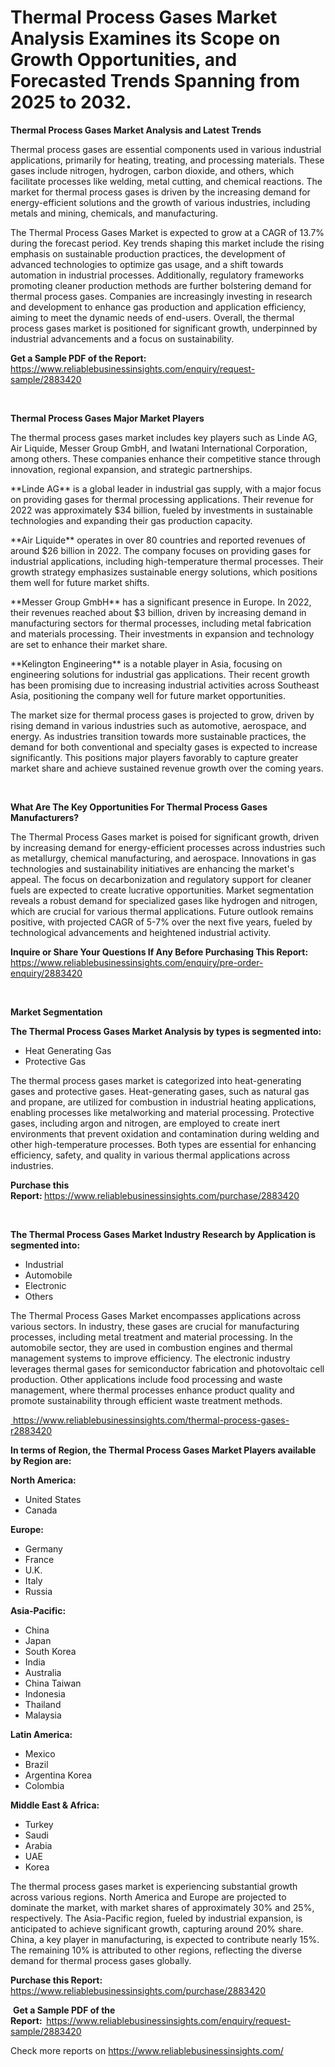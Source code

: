 <p><h1>Thermal Process Gases Market Analysis Examines its Scope on Growth Opportunities, and Forecasted Trends Spanning from 2025 to 2032.</h1></p><p><strong>Thermal Process Gases Market Analysis and Latest Trends</strong></p>
<p><p>Thermal process gases are essential components used in various industrial applications, primarily for heating, treating, and processing materials. These gases include nitrogen, hydrogen, carbon dioxide, and others, which facilitate processes like welding, metal cutting, and chemical reactions. The market for thermal process gases is driven by the increasing demand for energy-efficient solutions and the growth of various industries, including metals and mining, chemicals, and manufacturing.</p><p>The Thermal Process Gases Market is expected to grow at a CAGR of 13.7% during the forecast period. Key trends shaping this market include the rising emphasis on sustainable production practices, the development of advanced technologies to optimize gas usage, and a shift towards automation in industrial processes. Additionally, regulatory frameworks promoting cleaner production methods are further bolstering demand for thermal process gases. Companies are increasingly investing in research and development to enhance gas production and application efficiency, aiming to meet the dynamic needs of end-users. Overall, the thermal process gases market is positioned for significant growth, underpinned by industrial advancements and a focus on sustainability.</p></p>
<p><strong>Get a Sample PDF of the Report:&nbsp;</strong> <a href="https://www.reliablebusinessinsights.com/enquiry/request-sample/2883420?utm_campaign=2789&utm_medium=2&utm_source=Github&utm_content=ia&utm_term=13032025&utm_id=thermal-process-gases">https://www.reliablebusinessinsights.com/enquiry/request-sample/2883420</a></p>
<p>&nbsp;</p>
<p><strong>Thermal Process Gases Major Market Players</strong></p>
<p><p>The thermal process gases market includes key players such as Linde AG, Air Liquide, Messer Group GmbH, and Iwatani International Corporation, among others. These companies enhance their competitive stance through innovation, regional expansion, and strategic partnerships.</p><p>**Linde AG** is a global leader in industrial gas supply, with a major focus on providing gases for thermal processing applications. Their revenue for 2022 was approximately $34 billion, fueled by investments in sustainable technologies and expanding their gas production capacity.</p><p>**Air Liquide** operates in over 80 countries and reported revenues of around $26 billion in 2022. The company focuses on providing gases for industrial applications, including high-temperature thermal processes. Their growth strategy emphasizes sustainable energy solutions, which positions them well for future market shifts.</p><p>**Messer Group GmbH** has a significant presence in Europe. In 2022, their revenues reached about $3 billion, driven by increasing demand in manufacturing sectors for thermal processes, including metal fabrication and materials processing. Their investments in expansion and technology are set to enhance their market share.</p><p>**Kelington Engineering** is a notable player in Asia, focusing on engineering solutions for industrial gas applications. Their recent growth has been promising due to increasing industrial activities across Southeast Asia, positioning the company well for future market opportunities.</p><p>The market size for thermal process gases is projected to grow, driven by rising demand in various industries such as automotive, aerospace, and energy. As industries transition towards more sustainable practices, the demand for both conventional and specialty gases is expected to increase significantly. This positions major players favorably to capture greater market share and achieve sustained revenue growth over the coming years.</p></p>
<p>&nbsp;</p>
<p><strong>What Are The Key Opportunities For Thermal Process Gases Manufacturers?</strong></p>
<p><p>The Thermal Process Gases market is poised for significant growth, driven by increasing demand for energy-efficient processes across industries such as metallurgy, chemical manufacturing, and aerospace. Innovations in gas technologies and sustainability initiatives are enhancing the market's appeal. The focus on decarbonization and regulatory support for cleaner fuels are expected to create lucrative opportunities. Market segmentation reveals a robust demand for specialized gases like hydrogen and nitrogen, which are crucial for various thermal applications. Future outlook remains positive, with projected CAGR of 5-7% over the next five years, fueled by technological advancements and heightened industrial activity.</p></p>
<p><strong>Inquire or Share Your Questions If Any Before Purchasing This Report:</strong> <a href="https://www.reliablebusinessinsights.com/enquiry/pre-order-enquiry/2883420?utm_campaign=2789&utm_medium=2&utm_source=Github&utm_content=ia&utm_term=13032025&utm_id=thermal-process-gases">https://www.reliablebusinessinsights.com/enquiry/pre-order-enquiry/2883420</a></p>
<p>&nbsp;</p>
<p><strong>Market Segmentation</strong></p>
<p><strong>The Thermal Process Gases Market Analysis by types is segmented into:</strong></p>
<p><ul><li>Heat Generating Gas</li><li>Protective Gas</li></ul></p>
<p><p>The thermal process gases market is categorized into heat-generating gases and protective gases. Heat-generating gases, such as natural gas and propane, are utilized for combustion in industrial heating applications, enabling processes like metalworking and material processing. Protective gases, including argon and nitrogen, are employed to create inert environments that prevent oxidation and contamination during welding and other high-temperature processes. Both types are essential for enhancing efficiency, safety, and quality in various thermal applications across industries.</p></p>
<p><strong>Purchase this Report:&nbsp;</strong><a href="https://www.reliablebusinessinsights.com/purchase/2883420?utm_campaign=2789&utm_medium=2&utm_source=Github&utm_content=ia&utm_term=13032025&utm_id=thermal-process-gases">https://www.reliablebusinessinsights.com/purchase/2883420</a></p>
<p>&nbsp;</p>
<p><strong>The Thermal Process Gases Market Industry Research by Application is segmented into:</strong></p>
<p><ul><li>Industrial</li><li>Automobile</li><li>Electronic</li><li>Others</li></ul></p>
<p><p>The Thermal Process Gases Market encompasses applications across various sectors. In industry, these gases are crucial for manufacturing processes, including metal treatment and material processing. In the automobile sector, they are used in combustion engines and thermal management systems to improve efficiency. The electronic industry leverages thermal gases for semiconductor fabrication and photovoltaic cell production. Other applications include food processing and waste management, where thermal processes enhance product quality and promote sustainability through efficient waste treatment methods.</p></p>
<p><a href="https://www.reliablebusinessinsights.com/thermal-process-gases-r2883420?utm_campaign=2789&utm_medium=2&utm_source=Github&utm_content=ia&utm_term=13032025&utm_id=thermal-process-gases">&nbsp;https://www.reliablebusinessinsights.com/thermal-process-gases-r2883420</a></p>
<p><strong>In terms of Region, the Thermal Process Gases Market Players available by Region are:</strong></p>
<p>
    <p> <strong> North America: </strong>
        <ul>
            <li>United States</li>
            <li>Canada</li>
        </ul>
        </p> 
    <p> <strong> Europe: </strong>
        <ul>
            <li>Germany</li>
            <li>France</li>
            <li>U.K.</li>
            <li>Italy</li>
            <li>Russia</li>
        </ul>
        </p> 
    <p> <strong> Asia-Pacific: </strong>
        <ul>
            <li>China</li>
            <li>Japan</li>
            <li>South Korea</li>
            <li>India</li>
            <li>Australia</li>
            <li>China Taiwan</li>
            <li>Indonesia</li>
            <li>Thailand</li>
            <li>Malaysia</li>
        </ul>
        </p> 
    <p> <strong> Latin America: </strong>
        <ul>
            <li>Mexico</li>
            <li>Brazil</li>
            <li>Argentina Korea</li>
            <li>Colombia</li>
        </ul>
        </p> 
    <p> <strong> Middle East & Africa: </strong>
        <ul>
            <li>Turkey</li>
            <li>Saudi</li>
            <li>Arabia</li>
            <li>UAE</li>
            <li>Korea</li>
        </ul>
    </p>
    </p>
<p><p>The thermal process gases market is experiencing substantial growth across various regions. North America and Europe are projected to dominate the market, with market shares of approximately 30% and 25%, respectively. The Asia-Pacific region, fueled by industrial expansion, is anticipated to achieve significant growth, capturing around 20% share. China, a key player in manufacturing, is expected to contribute nearly 15%. The remaining 10% is attributed to other regions, reflecting the diverse demand for thermal process gases globally.</p></p>
<p><strong>Purchase this Report: </strong><a href="https://www.reliablebusinessinsights.com/purchase/2883420?utm_campaign=2789&utm_medium=2&utm_source=Github&utm_content=ia&utm_term=13032025&utm_id=thermal-process-gases">https://www.reliablebusinessinsights.com/purchase/2883420</a></p>
<p>&nbsp;<strong>Get a Sample PDF of the Report:&nbsp;&nbsp;</strong><a href="https://www.reliablebusinessinsights.com/enquiry/request-sample/2883420?utm_campaign=2789&utm_medium=2&utm_source=Github&utm_content=ia&utm_term=13032025&utm_id=thermal-process-gases">https://www.reliablebusinessinsights.com/enquiry/request-sample/2883420</a></p>
<p><strong></strong></p>
<p>Check more reports on <a href="https://www.reliablebusinessinsights.com/?utm_campaign=2789&utm_medium=2&utm_source=Github&utm_content=ia&utm_term=13032025&utm_id=thermal-process-gases">https://www.reliablebusinessinsights.com/</a></p>